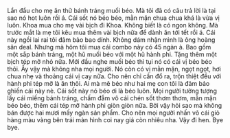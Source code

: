 Lần đầu cho mẹ ăn thử bánh tráng muối béo. Mà tôi đã có câu trả lời là tại sao nó hot luôn rồi á. Cái sốt nó béo béo, mằn mặn chua chua khá là vừa vị luôn. Khoa mua cho mẹ vài bịch đi Khoa. Không biết là có ngon không. Mà trước mắt là mẹ tôi kêu mua thêm vài bịch nữa để dành ăn tới tết rồi á. Cái này ngồi lai rai tôi đảm bảo bao dính. Không dám nhận mình là ông hoàng săn deal. Nhưng mà hôm tôi mua cái combo này có 45 ngàn à. Bao gồm một sắp bánh tráng, một hũ muối béo với một hũ hành phi. Tặng thêm một bịch tép mỡ nhỏ nữa. Mới đầu nghe muối béo thì tụi nó có cái vị béo béo thôi. Ấy vậy mà không nha mọi người. Nó còn có vị mằn mặn, ngọt ngọt, hơi chua nhẹ và thoảng cái vị cay nữa. Cho nên chỉ cần đổ ra, trộn thiệt đều với hành phi tép mỡ là ăn thôi. Ai mà mê béo như hai mẹ con tôi là đảm bảo ghiền cái này nè. Cái sốt này nó béo ơi là béo luôn. Mọi người tưởng tượng lấy cái miếng bánh tráng, chấm đẫm vô cái chén sốt thơm thơm, mằn mặn béo béo, thêm cái tép mỡ hành phi giòn giòn nữa. Bởi vậy hỏi sao mà không bán được hai mươi mấy ngàn sản phẩm. Cho nên mọi người nhấn vô cái giỏ hàng màu vàng bên trái màn hình coi nay giá còn nhiêu nha. Vậy đi hen. Bye bye.
